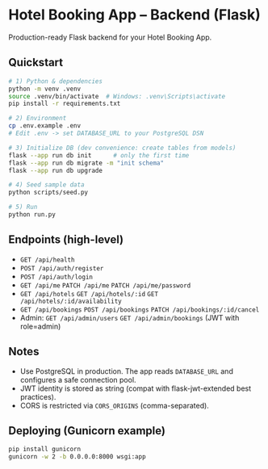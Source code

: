 # Hotel Booking App – Backend (Flask)

Production-ready Flask backend for your Hotel Booking App.

## Quickstart

```bash
# 1) Python & dependencies
python -m venv .venv
source .venv/bin/activate  # Windows: .venv\Scripts\activate
pip install -r requirements.txt

# 2) Environment
cp .env.example .env
# Edit .env -> set DATABASE_URL to your PostgreSQL DSN

# 3) Initialize DB (dev convenience: create tables from models)
flask --app run db init      # only the first time
flask --app run db migrate -m "init schema"
flask --app run db upgrade

# 4) Seed sample data
python scripts/seed.py

# 5) Run
python run.py
```

## Endpoints (high-level)

- `GET /api/health`
- `POST /api/auth/register`
- `POST /api/auth/login`
- `GET /api/me` `PATCH /api/me` `PATCH /api/me/password`
- `GET /api/hotels` `GET /api/hotels/:id` `GET /api/hotels/:id/availability`
- `GET /api/bookings` `POST /api/bookings` `PATCH /api/bookings/:id/cancel`
- Admin: `GET /api/admin/users` `GET /api/admin/bookings` (JWT with role=admin)

## Notes

- Use PostgreSQL in production. The app reads `DATABASE_URL` and configures a safe connection pool.
- JWT identity is stored as string (compat with flask-jwt-extended best practices).
- CORS is restricted via `CORS_ORIGINS` (comma-separated).

## Deploying (Gunicorn example)

```bash
pip install gunicorn
gunicorn -w 2 -b 0.0.0.0:8000 wsgi:app
```
